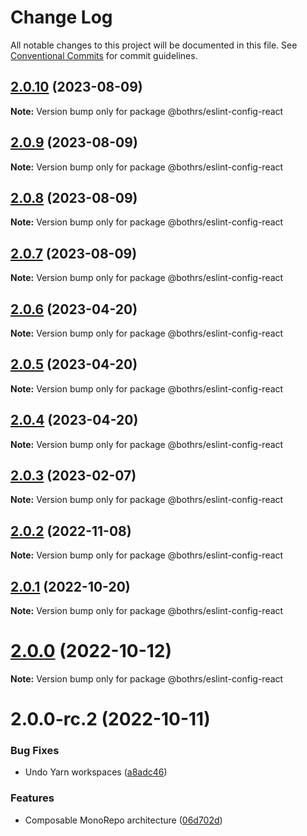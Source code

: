# Change Log

All notable changes to this project will be documented in this file.
See [Conventional Commits](https://conventionalcommits.org) for commit guidelines.

## [2.0.10](https://github.com/bothrs/eslint-config/compare/@bothrs/eslint-config-react@2.0.9...@bothrs/eslint-config-react@2.0.10) (2023-08-09)

**Note:** Version bump only for package @bothrs/eslint-config-react

## [2.0.9](https://github.com/bothrs/eslint-config/compare/@bothrs/eslint-config-react@2.0.8...@bothrs/eslint-config-react@2.0.9) (2023-08-09)

**Note:** Version bump only for package @bothrs/eslint-config-react

## [2.0.8](https://github.com/bothrs/eslint-config/compare/@bothrs/eslint-config-react@2.0.7...@bothrs/eslint-config-react@2.0.8) (2023-08-09)

**Note:** Version bump only for package @bothrs/eslint-config-react

## [2.0.7](https://github.com/bothrs/eslint-config/compare/@bothrs/eslint-config-react@2.0.6...@bothrs/eslint-config-react@2.0.7) (2023-08-09)

**Note:** Version bump only for package @bothrs/eslint-config-react

## [2.0.6](https://github.com/bothrs/eslint-config/compare/@bothrs/eslint-config-react@2.0.5...@bothrs/eslint-config-react@2.0.6) (2023-04-20)

**Note:** Version bump only for package @bothrs/eslint-config-react

## [2.0.5](https://github.com/bothrs/eslint-config/compare/@bothrs/eslint-config-react@2.0.4...@bothrs/eslint-config-react@2.0.5) (2023-04-20)

**Note:** Version bump only for package @bothrs/eslint-config-react

## [2.0.4](https://github.com/bothrs/eslint-config/compare/@bothrs/eslint-config-react@2.0.3...@bothrs/eslint-config-react@2.0.4) (2023-04-20)

**Note:** Version bump only for package @bothrs/eslint-config-react

## [2.0.3](https://github.com/bothrs/eslint-config/compare/@bothrs/eslint-config-react@2.0.2...@bothrs/eslint-config-react@2.0.3) (2023-02-07)

**Note:** Version bump only for package @bothrs/eslint-config-react

## [2.0.2](https://github.com/bothrs/eslint-config/compare/@bothrs/eslint-config-react@2.0.1...@bothrs/eslint-config-react@2.0.2) (2022-11-08)

**Note:** Version bump only for package @bothrs/eslint-config-react

## [2.0.1](https://github.com/bothrs/eslint-config/compare/@bothrs/eslint-config-react@2.0.0...@bothrs/eslint-config-react@2.0.1) (2022-10-20)

**Note:** Version bump only for package @bothrs/eslint-config-react

# [2.0.0](https://github.com/bothrs/eslint-config/compare/@bothrs/eslint-config-react@2.0.0-rc.2...@bothrs/eslint-config-react@2.0.0) (2022-10-12)

**Note:** Version bump only for package @bothrs/eslint-config-react

# 2.0.0-rc.2 (2022-10-11)

### Bug Fixes

- Undo Yarn workspaces ([a8adc46](https://github.com/bothrs/eslint-config/commit/a8adc460d3034d9240300880e44ba39d97d95c32))

### Features

- Composable MonoRepo architecture ([06d702d](https://github.com/bothrs/eslint-config/commit/06d702d2fe6286b4d01aaabdb404c95ee74f801e))
